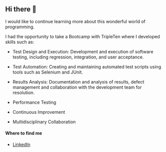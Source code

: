 ## Hi there 👋

<!--
**JuanCJaimes/JuanCJaimes** is a ✨ _special_ ✨ repository because its `README.md` (this file) appears on your GitHub profile. -->

I would like to continue learning more about this wonderful world of programming.

I had the opportunity to take a Bootcamp with TripleTen where I developed skills such as:

- Test Design and Execution: Development and execution of software testing, including regression, integration, and user acceptance.
  
- Test Automation: Creating and maintaining automated test scripts using tools such as Selenium and JUnit.

- Results Analysis: Documentation and analysis of results, defect management and collaboration with the development team for resolution.
  
- Performance Testing
- Continuous Improvement
- Multidisciplinary Collaboration

#### Where to find me

- [LinkedIn](www.linkedin.com/in/juan-camilo-jaimes-mora)
